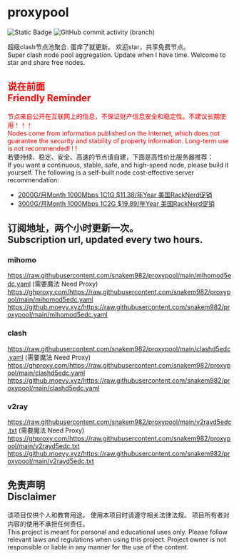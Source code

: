 # proxypool

![Static Badge](https://img.shields.io/badge/ss|ssr|vmess|vless|trojan-free-orange)
![GitHub commit activity (branch)](https://img.shields.io/github/commit-activity/w/snakem982/proxypool?color=DC52FC)


超级clash节点池聚合.
蛋痒了就更新。
欢迎star，共享免费节点。
<br/>
Super clash node pool aggregation.
Update when I have time.
Welcome to star and share free nodes.

## <font color="red">说在前面<br/>Friendly Reminder</font>
<font color="red">节点来自公开在互联网上的信息，不保证财产信息安全和稳定性。不建议长期使用！！！<br/>
Nodes come from information published on the Internet,
which does not guarantee the security and stability of property information.
Long-term use is not recommended! ! !</font><br/>
若要持续、稳定、安全、高速的节点请自建，下面是高性价比服务器推荐：<br/>
If you want a continuous, stable, safe, and high-speed node, please build it yourself.
The following is a self-built node cost-effective server recommendation:
- [2000G/月Month 1000Mbps 1C1G $11.38/年Year 美国RackNerd促销](https://my.racknerd.com/aff.php?aff=8613 "美国RackNerd")
- [3000G/月Month 1000Mbps 1C2G $19.89/年Year 美国RackNerd促销](https://my.racknerd.com/aff.php?aff=8613 "美国RackNerd")

## 订阅地址，两个小时更新一次。<br/>Subscription url, updated every two hours.
### mihomo
https://raw.githubusercontent.com/snakem982/proxypool/main/mihomod5edc.yaml  (需要魔法 Need Proxy)
https://ghproxy.com/https://raw.githubusercontent.com/snakem982/proxypool/main/mihomod5edc.yaml
https://github.moeyy.xyz/https://raw.githubusercontent.com/snakem982/proxypool/main/mihomod5edc.yaml
### clash
https://raw.githubusercontent.com/snakem982/proxypool/main/clashd5edc.yaml  (需要魔法 Need Proxy)
https://ghproxy.com/https://raw.githubusercontent.com/snakem982/proxypool/main/clashd5edc.yaml
https://github.moeyy.xyz/https://raw.githubusercontent.com/snakem982/proxypool/main/clashd5edc.yaml
### v2ray
https://raw.githubusercontent.com/snakem982/proxypool/main/v2rayd5edc.txt  (需要魔法 Need Proxy)
https://ghproxy.com/https://raw.githubusercontent.com/snakem982/proxypool/main/v2rayd5edc.txt
https://github.moeyy.xyz/https://raw.githubusercontent.com/snakem982/proxypool/main/v2rayd5edc.txt


## 免责声明 <br/>Disclaimer
该项目仅供个人和教育用途。
使用本项目时请遵守相关法律法规。
项目所有者对内容的使用不承担任何责任。
<br/>
This project is meant for personal and educational uses only.
Please follow relevant laws and regulations when using this project.
Project owner is not responsible or liable in any manner for the use of the content.
